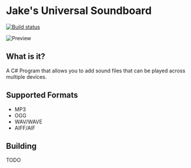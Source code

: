 # Jake's Universal Soundboard
[![Build status](https://ci.appveyor.com/api/projects/status/qmrjbyo140w4ilcn?svg=true)](https://ci.appveyor.com/project/jakeandreoli/jakesuniversalsoundboard)

![Preview](https://dl.dropboxusercontent.com/s/m0hu0xbwjo0ffm2/JakesSoundboard_2017-12-31_13-41-12.png)

## What is it?
A C# Program that allows you to add sound files that can be played across multiple devices.

## Supported Formats
* MP3
* OGG
* WAV/WAVE
* AIFF/AIF

## Building
TODO
